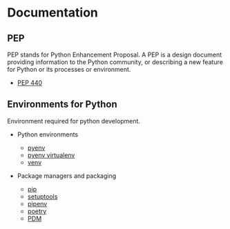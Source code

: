 # Documentation

## PEP 

PEP stands for Python Enhancement Proposal. A PEP is a design document providing information to the Python community, or describing a new feature for Python or its processes or environment.

- [PEP 440](./pep/PEP440.md)


## Environments for Python

Environment required for python development.

- Python environments
  - [pyenv](./environment/pyenv.md.md)
  - [pyenv virtualenv](./environment/pyenv-virtualenv.md)
  - [venv](./environment/venv.md)

- Package managers and packaging
  - [pip](./packages/pip.md)
  - [setuptools](./packages/setuptools.md)
  - [pipenv](./packages/pipenv.md)
  - [poetry](./packages/poetry.md)
  - [PDM](./packages/pdm.md)


<!-- // spell-checker:words pyenv -->
<!-- // spell-checker:words virtualenv -->
<!-- // spell-checker:words setuptools -->
<!-- // spell-checker:words pipenv -->
